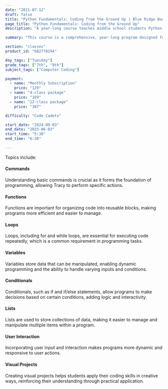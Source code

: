 ```yaml
---
date: "2021-07-12"
draft: false
title: "Python Fundamentals: Coding from the Ground Up | Blue Ridge Boost"
page_title: "Python Fundamentals: Coding from the Ground Up"
description: "A year-long course teaches middle school students Python basics through interactive projects with a virtual character named Tracy."

summary: "This course is a comprehensive, year-long program designed for middle school students with no prior coding experience. It introduces fundamental programming concepts using Python through interactive exercises and projects centered around controlling a virtual character named Tracy. The course covers commands, functions, loops, variables, conditionals, and lists, progressing to more complex tasks like user interaction and creating visual projects."

section: "classes"
product_id: "682778194"

day_tags: ["Tuesday"]
grade_tags: ["7th", "8th"]
subject_tags: ["Computer Coding"]

payment:
  - name: "Monthly Subscription"
    price: "129"
  - name: "4-class package"
    price: "169"
  - name: "12-class package"
    price: "387"

difficulty: "Code Cadets"

start_date: "2024-09-03"
end_date: "2025-06-03"
start_time: "5:30"
end_time: "6:30"

---
```


Topics include:

<h4>Commands</h4>
    <p>Understanding basic commands is crucial as it forms the foundation of programming, allowing Tracy to perform specific actions.</p>
</div>

<div class="topic">
    <h4>Functions</h4>
    <p>Functions are important for organizing code into reusable blocks, making programs more efficient and easier to manage.</p>
</div>

<div class="topic">
    <h4>Loops</h4>
    <p>Loops, including for and while loops, are essential for executing code repeatedly, which is a common requirement in programming tasks.</p>
</div>

<div class="topic">
    <h4>Variables</h4>
    <p>Variables store data that can be manipulated, enabling dynamic programming and the ability to handle varying inputs and conditions.</p>
</div>

<div class="topic">
    <h4>Conditionals</h4>
    <p>Conditionals, such as if and if/else statements, allow programs to make decisions based on certain conditions, adding logic and interactivity.</p>
</div>

<div class="topic">
    <h4>Lists</h4>
    <p>Lists are used to store collections of data, making it easier to manage and manipulate multiple items within a program.</p>
</div>

<div class="topic">
    <h4>User Interaction</h4>
    <p>Incorporating user input and interaction makes programs more dynamic and responsive to user actions.</p>
</div>

<div class="topic">
    <h4>Visual Projects</h4>
    <p>Creating visual projects helps students apply their coding skills in creative ways, reinforcing their understanding through practical application.</p>
</div>
